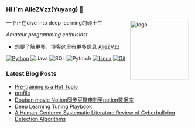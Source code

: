 ### Hi I`m AlieZVzz(Yuyang) 👋

<img src="https://github-readme-stats.vercel.app/api?username=aliezvzz&show_icons=true" alt="logo" height="160" align="right" style="margin: 5px; margin-bottom: 20px;" />

一个正在dive into deep learning的硕士生 


*Amateur programming enthusiast*

- 想要了解更多，博客这里有更多信息 [AlieZVzz](https://aliezvzz.github.io/)


[![Python](https://img.shields.io/badge/-Python-3776AB?style=flat-square&logo=python&logoColor=ffffff)](https://www.python.org/)
![Java](https://img.shields.io/badge/-Java-007396?style=flat-square&logo=java&logoColor=ffffff)
![SQL](https://img.shields.io/badge/-MySQL-007396?style=flat-square&logo=MYSQL&logoColor=ffffff)
![Pytorch](https://img.shields.io/badge/-Pytorch-e94a2d?style=flat-square&logo=pytorch&logoColor=ffffff)
[![Linux](https://img.shields.io/badge/-Linux-333333?style=flat-square&logo=linux&logoColor=white)](https://www.linuxfoundation.org/)
[![Git](https://img.shields.io/badge/-Git-f05032?style=flat-square&logo=git&logoColor=white)](https://git-scm.com/)


### Latest Blog Posts
 
<!-- BLOG-POST-LIST:START -->
- [Pre-training is a Hot Topic](https://aliezvzz.github.io/Pre-training-is-a-Hot-Topic/)
- [profile](https://aliezvzz.github.io/profile/)
- [Douban movie Notion同步豆瓣电影至notion数据库](https://aliezvzz.github.io/Douban-movie-Notion/)
- [Deep Learning Tuning Playbook](https://aliezvzz.github.io/Deep-Learning-Tuning-Playbook/)
- [A Human-Centered Systematic Literature Review of Cyberbullying Detection Algorithms](https://aliezvzz.github.io/A-Human-Centered-Systematic-Literature-Review-of-Cyberbullying-Detection-Algorithms/)
<!-- BLOG-POST-LIST:END -->
